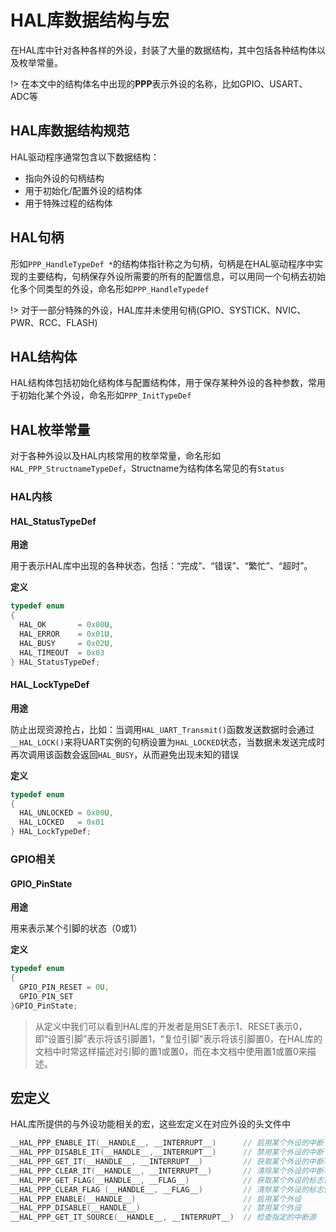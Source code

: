 # HAL库数据结构与宏

在HAL库中针对各种各样的外设，封装了大量的数据结构，其中包括各种结构体以及枚举常量。

!> 在本文中的结构体名中出现的**PPP**表示外设的名称，比如GPIO、USART、ADC等

## HAL库数据结构规范
HAL驱动程序通常包含以下数据结构：
+ 指向外设的句柄结构
+ 用于初始化/配置外设的结构体
+ 用于特殊过程的结构体

## HAL句柄

形如`PPP_HandleTypeDef *`的结构体指针称之为句柄，句柄是在HAL驱动程序中实现的主要结构，句柄保存外设所需要的所有的配置信息，可以用同一个句柄去初始化多个同类型的外设，命名形如`PPP_HandleTypedef`

!> 对于一部分特殊的外设，HAL库并未使用句柄(GPIO、SYSTICK、NVIC、PWR、RCC、FLASH)

## HAL结构体

HAL结构体包括初始化结构体与配置结构体，用于保存某种外设的各种参数，常用于初始化某个外设，命名形如`PPP_InitTypeDef`

## HAL枚举常量

对于各种外设以及HAL内核常用的枚举常量，命名形如`HAL_PPP_StructnameTypeDef`，Structname为结构体名常见的有`Status`

### HAL内核

#### HAL_StatusTypeDef

**用途**

用于表示HAL库中出现的各种状态，包括：“完成”、“错误”、“繁忙”、“超时”。

**定义**
```c
typedef enum 
{
  HAL_OK       = 0x00U,
  HAL_ERROR    = 0x01U,
  HAL_BUSY     = 0x02U,
  HAL_TIMEOUT  = 0x03
} HAL_StatusTypeDef;
```

#### HAL_LockTypeDef

**用途**

防止出现资源抢占，比如：当调用`HAL_UART_Transmit()`函数发送数据时会通过`__HAL_LOCK()`来将UART实例的句柄设置为`HAL_LOCKED`状态，当数据未发送完成时再次调用该函数会返回`HAL_BUSY`，从而避免出现未知的错误

**定义**
```c
typedef enum 
{
  HAL_UNLOCKED = 0x00U,
  HAL_LOCKED   = 0x01  
} HAL_LockTypeDef;
```

### GPIO相关

#### GPIO_PinState

**用途**

用来表示某个引脚的状态（0或1）

**定义**
```c
typedef enum
{
  GPIO_PIN_RESET = 0U,
  GPIO_PIN_SET
}GPIO_PinState;
```

> 从定义中我们可以看到HAL库的开发者是用SET表示1、RESET表示0，即“设置引脚”表示将该引脚置1，“复位引脚”表示将该引脚置0，在HAL库的文档中时常这样描述对引脚的置1或置0，而在本文档中使用置1或置0来描述。


## 宏定义

HAL库所提供的与外设功能相关的宏，这些宏定义在对应外设的头文件中

```c
__HAL_PPP_ENABLE_IT(__HANDLE__, __INTERRUPT__)      // 启用某个外设的中断
__HAL_PPP_DISABLE_IT(__HANDLE__,__INTERRUPT__)      // 禁用某个外设的中断
__HAL_PPP_GET_IT(__HANDLE__, __INTERRUPT__)         // 获取某个外设的中断状态
__HAL_PPP_CLEAR_IT(__HANDLE__, __INTERRUPT__)       // 清除某个外设的中断状态
__HAL_PPP_GET_FLAG(__HANDLE__, __FLAG__)            // 获取某个外设的标志位状态
__HAL_PPP_CLEAR_FLAG (__HANDLE__, __FLAG__)         // 清除某个外设的标志位状态
__HAL_PPP_ENABLE(__HANDLE__)                        // 启用某个外设
__HAL_PPP_DISABLE(__HANDLE__)                       // 禁用某个外设
__HAL_PPP_GET_IT_SOURCE(__HANDLE__, __INTERRUPT__)  // 检查指定的中断源
```
